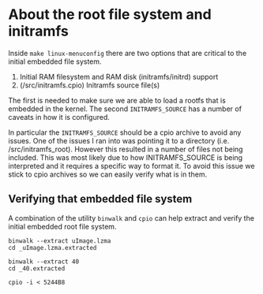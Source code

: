 

# About the root file system and initramfs

Inside `make linux-menuconfig` there are two options that are critical to the initial embedded file system.

1. Initial RAM filesystem and RAM disk (initramfs/initrd) support
2. (/src/initramfs.cpio) Initramfs source file(s)

The first is needed to make sure we are able to load a rootfs that is embedded in the kernel.
The second `INITRAMFS_SOURCE` has a number of caveats in how it is configured.

In particular the `INITRAMFS_SOURCE` should be a cpio archive to avoid any issues. One of the issues I ran into was pointing it to a directory (i.e. /src/initramfs_root). However this resulted in a number of files not being included. This was most likely due to how INITRAMFS_SOURCE is being interpreted and it requires a specific way to format it. To avoid this issue we stick to cpio archives so we can easily verify what is in them.


## Verifying that embedded file system

A combination of the utility `binwalk` and `cpio` can help extract and verify the initial embedded root file system.

```
binwalk --extract uImage.lzma
cd _uImage.lzma.extracted

binwalk --extract 40
cd _40.extracted

cpio -i < 5244B8
```
